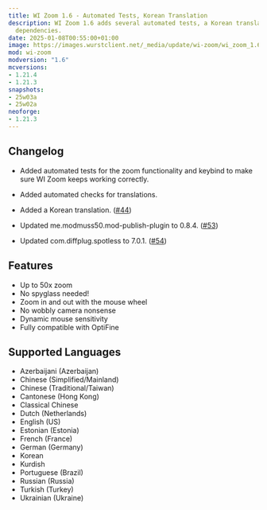 ```yaml
---
title: WI Zoom 1.6 - Automated Tests, Korean Translation
description: WI Zoom 1.6 adds several automated tests, a Korean translation, and updated
  dependencies.
date: 2025-01-08T00:55:00+01:00
image: https://images.wurstclient.net/_media/update/wi-zoom/wi_zoom_1.6_540p.webp
mod: wi-zoom
modversion: "1.6"
mcversions:
- 1.21.4
- 1.21.3
snapshots:
- 25w03a
- 25w02a
neoforge:
- 1.21.3
---
```

## Changelog

- Added automated tests for the zoom functionality and keybind to make sure WI Zoom keeps working correctly.

- Added automated checks for translations.

- Added a Korean translation. ([#44](https://github.com/Wurst-Imperium/WI-Zoom/pull/44))

- Updated me.modmuss50.mod-publish-plugin to 0.8.4. ([#53](https://github.com/Wurst-Imperium/WI-Zoom/pull/53))

- Updated com.diffplug.spotless to 7.0.1. ([#54](https://github.com/Wurst-Imperium/WI-Zoom/pull/54))

## Features

- Up to 50x zoom
- No spyglass needed!
- Zoom in and out with the mouse wheel
- No wobbly camera nonsense
- Dynamic mouse sensitivity
- Fully compatible with OptiFine

## Supported Languages

- Azerbaijani (Azerbaijan)
- Chinese (Simplified/Mainland)
- Chinese (Traditional/Taiwan)
- Cantonese (Hong Kong)
- Classical Chinese
- Dutch (Netherlands)
- English (US)
- Estonian (Estonia)
- French (France)
- German (Germany)
- Korean
- Kurdish
- Portuguese (Brazil)
- Russian (Russia)
- Turkish (Turkey)
- Ukrainian (Ukraine)
